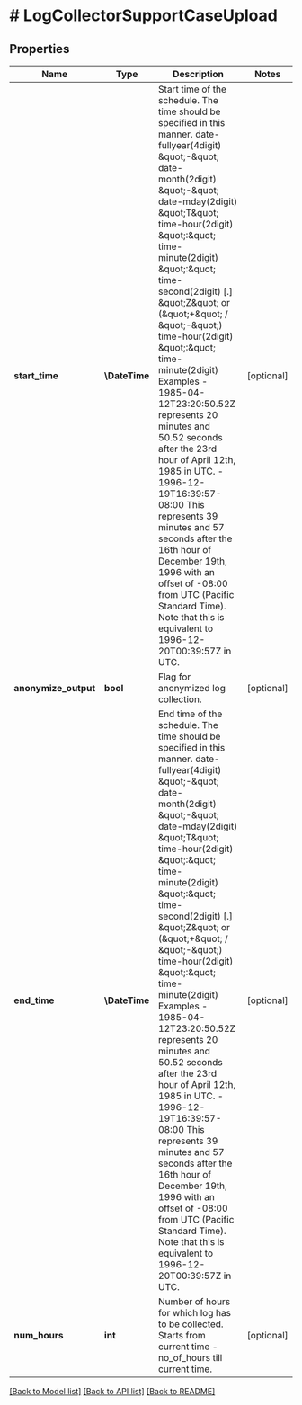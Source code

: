 # # LogCollectorSupportCaseUpload

## Properties

Name | Type | Description | Notes
------------ | ------------- | ------------- | -------------
**start_time** | **\DateTime** | Start time of the schedule. The time should be specified in this manner. date-fullyear(4digit) \&quot;-\&quot; date-month(2digit) \&quot;-\&quot; date-mday(2digit) \&quot;T\&quot; time-hour(2digit) \&quot;:\&quot; time-minute(2digit) \&quot;:\&quot; time-second(2digit) [.] \&quot;Z\&quot;  or (\&quot;+\&quot; / \&quot;-\&quot;) time-hour(2digit) \&quot;:\&quot; time-minute(2digit) Examples - 1985-04-12T23:20:50.52Z represents 20 minutes and 50.52 seconds after the 23rd hour of   April 12th, 1985 in UTC. - 1996-12-19T16:39:57-08:00 This represents 39 minutes and 57 seconds after the 16th hour   of December 19th, 1996 with an offset of -08:00 from UTC (Pacific Standard Time).   Note that this is equivalent to 1996-12-20T00:39:57Z in UTC. | [optional]
**anonymize_output** | **bool** | Flag for anonymized log collection. | [optional]
**end_time** | **\DateTime** | End time of the schedule. The time should be specified in this manner. date-fullyear(4digit) \&quot;-\&quot; date-month(2digit) \&quot;-\&quot; date-mday(2digit) \&quot;T\&quot; time-hour(2digit) \&quot;:\&quot; time-minute(2digit) \&quot;:\&quot; time-second(2digit) [.] \&quot;Z\&quot;  or (\&quot;+\&quot; / \&quot;-\&quot;) time-hour(2digit) \&quot;:\&quot; time-minute(2digit) Examples - 1985-04-12T23:20:50.52Z represents 20 minutes and 50.52 seconds after the 23rd hour of   April 12th, 1985 in UTC. - 1996-12-19T16:39:57-08:00 This represents 39 minutes and 57 seconds after the 16th hour   of December 19th, 1996 with an offset of -08:00 from UTC (Pacific Standard Time).   Note that this is equivalent to 1996-12-20T00:39:57Z in UTC. | [optional]
**num_hours** | **int** | Number of hours for which log has to be collected. Starts from current time - no_of_hours till current time. | [optional]

[[Back to Model list]](../../README.md#models) [[Back to API list]](../../README.md#endpoints) [[Back to README]](../../README.md)
